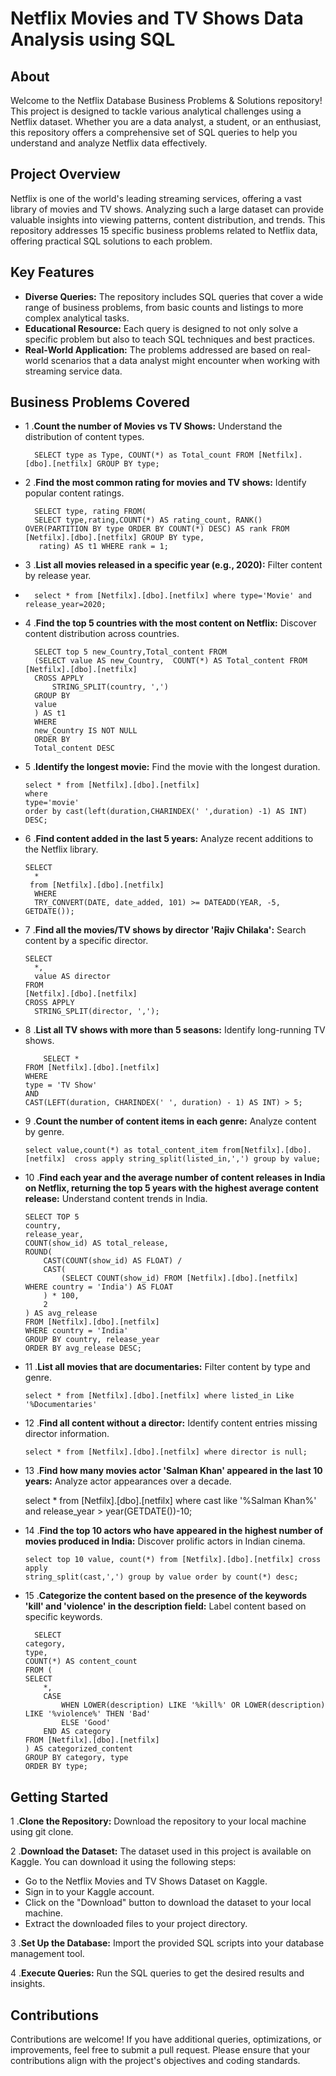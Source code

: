 # Netflix Movies and TV Shows Data Analysis using SQL
## About
Welcome to the Netflix Database Business Problems & Solutions repository! This project is designed to tackle various analytical challenges using a Netflix dataset. Whether you are a data analyst, a student, or an enthusiast, this repository offers a comprehensive set of SQL queries to help you understand and analyze Netflix data effectively.
## Project Overview
Netflix is one of the world's leading streaming services, offering a vast library of movies and TV shows. Analyzing such a large dataset can provide valuable insights into viewing patterns, content distribution, and trends. This repository addresses 15 specific business problems related to Netflix data, offering practical SQL solutions to each problem.
## Key Features
 * **Diverse Queries:** The repository includes SQL queries that cover a wide range of business problems, from basic counts and listings to more complex analytical tasks.
* **Educational Resource:** Each query is designed to not only solve a specific problem but also to teach SQL techniques and best practices.
* **Real-World Application:** The problems addressed are based on real-world scenarios that a data analyst might encounter when working with streaming service data.
 ##  Business Problems Covered
* 1 .**Count the number of Movies vs TV Shows:** Understand the distribution of content types.
  
        SELECT type as Type, COUNT(*) as Total_count FROM [Netfilx].[dbo].[netfilx] GROUP BY type;
  
* 2 .**Find the most common rating for movies and TV shows:** Identify popular content ratings.

        SELECT type, rating FROM(
        SELECT type,rating,COUNT(*) AS rating_count, RANK() OVER(PARTITION BY type ORDER BY COUNT(*) DESC) AS rank FROM [Netfilx].[dbo].[netfilx] GROUP BY type,
         rating) AS t1 WHERE rank = 1;

* 3 .**List all movies released in a specific year (e.g., 2020):** Filter content by release year.
* 
        select * from [Netfilx].[dbo].[netfilx] where type='Movie' and release_year=2020;
  
* 4 .**Find the top 5 countries with the most content on Netflix:** Discover content distribution across countries.
  
        SELECT top 5 new_Country,Total_content FROM
        (SELECT value AS new_Country,  COUNT(*) AS Total_content FROM [Netfilx].[dbo].[netfilx]
        CROSS APPLY
            STRING_SPLIT(country, ',')
        GROUP BY
        value
        ) AS t1
        WHERE
        new_Country IS NOT NULL
        ORDER BY
        Total_content DESC
  
* 5 .**Identify the longest movie:** Find the movie with the longest duration.

      select * from [Netfilx].[dbo].[netfilx]
      where
      type='movie'
      order by cast(left(duration,CHARINDEX(' ',duration) -1) AS INT) DESC;
  
* 6 .**Find content added in the last 5 years:** Analyze recent additions to the Netflix library.

      SELECT
        *
       from [Netfilx].[dbo].[netfilx]
        WHERE
        TRY_CONVERT(DATE, date_added, 101) >= DATEADD(YEAR, -5, GETDATE());
  
* 7 .**Find all the movies/TV shows by director 'Rajiv Chilaka':** Search content by a specific director.

      SELECT
        *,
        value AS director
      FROM
      [Netfilx].[dbo].[netfilx]
      CROSS APPLY
        STRING_SPLIT(director, ',');
* 8 .**List all TV shows with more than 5 seasons:** Identify long-running TV shows.

          SELECT *
      FROM [Netfilx].[dbo].[netfilx]
      WHERE 
      type = 'TV Show'
      AND
      CAST(LEFT(duration, CHARINDEX(' ', duration) - 1) AS INT) > 5;
  
* 9 .**Count the number of content items in each genre:** Analyze content by genre.

      select value,count(*) as total_content_item from[Netfilx].[dbo].[netfilx]  cross apply string_split(listed_in,',') group by value;
  
* 10 .**Find each year and the average number of content releases in India on Netflix, returning the top 5 years with the highest average content release:** Understand content trends in India.

      SELECT TOP 5
      country,
      release_year,
      COUNT(show_id) AS total_release,
      ROUND(
          CAST(COUNT(show_id) AS FLOAT) /
          CAST(
              (SELECT COUNT(show_id) FROM [Netfilx].[dbo].[netfilx]  WHERE country = 'India') AS FLOAT
          ) * 100,
          2
      ) AS avg_release
      FROM [Netfilx].[dbo].[netfilx] 
      WHERE country = 'India'
      GROUP BY country, release_year
      ORDER BY avg_release DESC;
  
* 11 .**List all movies that are documentaries:** Filter content by type and genre.

      select * from [Netfilx].[dbo].[netfilx] where listed_in Like '%Documentaries'
  
* 12 .**Find all content without a director:** Identify content entries missing director information.

      select * from [Netfilx].[dbo].[netfilx] where director is null;

  
* 13 .**Find how many movies actor 'Salman Khan' appeared in the last 10 years:** Analyze actor appearances over a decade.

    select * from [Netfilx].[dbo].[netfilx] where cast like '%Salman Khan%' and release_year > year(GETDATE())-10; 


* 14 .**Find the top 10 actors who have appeared in the highest number of movies produced in India:** Discover prolific actors in Indian cinema.


      select top 10 value, count(*) from [Netfilx].[dbo].[netfilx] cross apply 
      string_split(cast,',') group by value order by count(*) desc;
* 15 .**Categorize the content based on the presence of the keywords 'kill' and 'violence' in the description field:** Label content based on specific keywords.


        SELECT 
      category,
      type,
      COUNT(*) AS content_count
      FROM (
      SELECT 
          *,
          CASE 
              WHEN LOWER(description) LIKE '%kill%' OR LOWER(description) LIKE '%violence%' THEN 'Bad'
              ELSE 'Good'
          END AS category
      FROM [Netfilx].[dbo].[netfilx]
      ) AS categorized_content
      GROUP BY category, type
      ORDER BY type;
## Getting Started
1 .**Clone the Repository:** Download the repository to your local machine using git clone.

2 .**Download the Dataset:** The dataset used in this project is available on Kaggle. You can download it using the following steps:

  * Go to the Netflix Movies and TV Shows Dataset on Kaggle.
  * Sign in to your Kaggle account.
  * Click on the "Download" button to download the dataset to your local machine.
  * Extract the downloaded files to your project directory.
    
3 .**Set Up the Database:** Import the provided SQL scripts into your database management tool.

4 .**Execute Queries:** Run the SQL queries to get the desired results and insights.

## Contributions
Contributions are welcome! If you have additional queries, optimizations, or improvements, feel free to submit a pull request. Please ensure that your contributions align with the project's objectives and coding standards.
